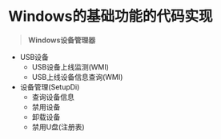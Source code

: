 # Windows的基础功能的代码实现

> **Windows设备管理器**
 - USB设备
    - USB设备上线监测(WMI)
    - USB上线设备信息查询(WMI)
 - 设备管理(SetupDi)
    - 查询设备信息
    - 禁用设备
    - 卸载设备
    - 禁用U盘(注册表)
